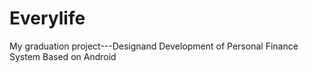 # Everylife
My graduation project---Designand Development of Personal Finance System Based on Android
